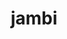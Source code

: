 ---
layout: dictionary_entry
title: jambi
parent: Common Words
last_modified_date: 2021-11-06

word: jambi
see_also:
  - chambi
transcriptions:
  - ˈdʒambi
translations:
  - "many; much (compare with [chambi](chambi))"
etymology:
  From Billzonian [chambi](chambi).
examples:
  - bzo: "Hir has **jambi** hyumes."
    eng: "There are **many** people here."
---